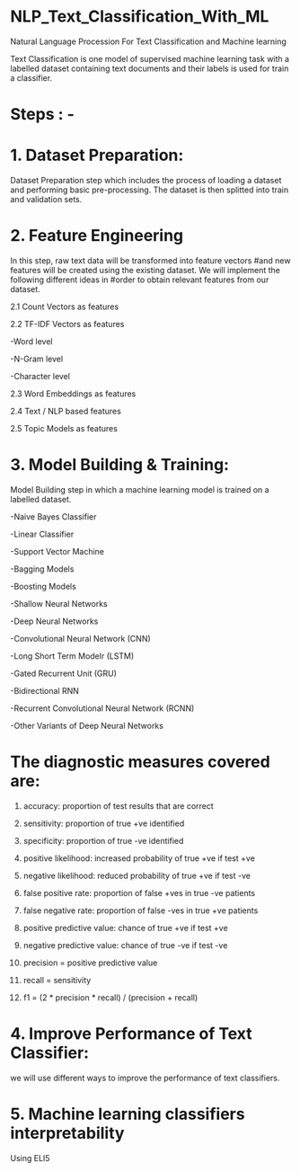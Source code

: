 # NLP_Text_Classification_With_ML
Natural Language Procession For Text Classification and Machine learning 

Text Classification is one model of supervised machine learning task with a labelled dataset containing text documents and their labels is used for train a classifier.

# Steps : -

# 1. Dataset Preparation: 

Dataset Preparation step which includes the process of loading a dataset and performing basic pre-processing. The dataset is then splitted into train and validation sets.


# 2. Feature Engineering

In this step, raw text data will be transformed into feature vectors #and new features will be created using the existing dataset. We will implement the following different ideas in #order to obtain relevant features from our dataset.

2.1 Count Vectors as features

2.2 TF-IDF Vectors as features

-Word level

-N-Gram level

-Character level

2.3 Word Embeddings as features

2.4 Text / NLP based features

2.5 Topic Models as features



# 3. Model Building & Training: 

Model Building step in which a machine learning model is trained on a labelled dataset.


-Naive Bayes Classifier

-Linear Classifier

-Support Vector Machine

-Bagging Models

-Boosting Models

-Shallow Neural Networks

-Deep Neural Networks

-Convolutional Neural Network (CNN)

-Long Short Term Modelr (LSTM)

-Gated Recurrent Unit (GRU)

-Bidirectional RNN

-Recurrent Convolutional Neural Network (RCNN)

-Other Variants of Deep Neural Networks

# The diagnostic measures covered are:

1) accuracy: proportion of test results that are correct

2) sensitivity: proportion of true +ve identified

3) specificity: proportion of true -ve identified

4) positive likelihood: increased probability of true +ve if test +ve

5) negative likelihood: reduced probability of true +ve if test -ve

6) false positive rate: proportion of false +ves in true -ve patients

7) false negative rate: proportion of false -ves in true +ve patients

8) positive predictive value: chance of true +ve if test +ve

9) negative predictive value: chance of true -ve if test -ve

10) precision = positive predictive value

11) recall = sensitivity

12) f1 = (2 * precision * recall) / (precision + recall)

# 4. Improve Performance of Text Classifier: 

we will use different ways to improve the performance of text classifiers.

# 5. Machine learning classifiers interpretability
Using ELI5 
